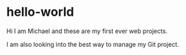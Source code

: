 # hello-world
Hi I am Michael and these are my first ever web projects.

I am also looking into the best way to manage my Git project.

